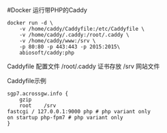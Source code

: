 #Docker 运行带PHP的Caddy

```
docker run -d \
    -v /home/caddy/Caddyfile:/etc/Caddyfile \
    -v /home/caddy/.caddy:/root/.caddy \
    -v /home/caddy/www:/srv \
    -p 80:80 -p 443:443 -p 2015:2015\
    abiosoft/caddy:php

```
Caddyfile 配置文件
/root/.caddy 证书存放
/srv 网站文件

Caddyfile示例
```
sgp7.acrossgw.info {
    gzip
    root    /srv
fastcgi / 127.0.0.1:9000 php # php variant only
on startup php-fpm7 # php variant only
}
```
